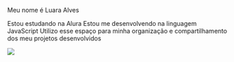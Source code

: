 Meu nome é Luara Alves

Estou estudando na Alura
Estou me desenvolvendo na linguagem JavaScript
Utilizo esse espaço para minha organização e compartilhamento dos meu projetos desenvolvidos

![](https://s2-ge.glbimg.com/GkaeBFLAOEpD9IdbjnnXz2pdmb8=/0x0:600x900/984x0/smart/filters:strip_icc()/i.s3.glbimg.com/v1/AUTH_bc8228b6673f488aa253bbcb03c80ec5/internal_photos/bs/2023/Z/V/BA0551QUqnAA6RguQ97w/ea-sports-fc-24-capa.png)
